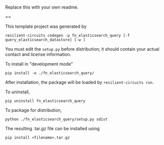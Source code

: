 Replace this with your own readme.

==

This template project was generated by

    resilient-circuits codegen -p fn_elasticsearch_query [-f query_elasticsearch_datastore] [-w ]


You must edit the `setup.py` before distribution;
it should contain your actual contact and license information.

To install in "development mode"

    pip install -e ./fn_elasticsearch_query/

After installation, the package will be loaded by `resilient-circuits run`.


To uninstall,

    pip uninstall fn_elasticsearch_query


To package for distribution,

    python ./fn_elasticsearch_query/setup.py sdist

The resulting .tar.gz file can be installed using

    pip install <filename>.tar.gz
